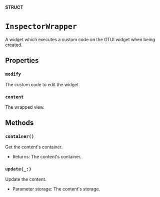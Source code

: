 **STRUCT**

# `InspectorWrapper`

A widget which executes a custom code on the GTUI widget when being created.

## Properties
### `modify`

The custom code to edit the widget.

### `content`

The wrapped view.

## Methods
### `container()`

Get the content's container.
- Returns: The content's container.

### `update(_:)`

Update the content.
- Parameter storage: The content's storage.

